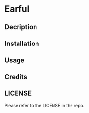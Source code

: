 # Earful

## Decription

## Installation

## Usage

## Credits

## LICENSE
Please refer to the LICENSE in the repo.
